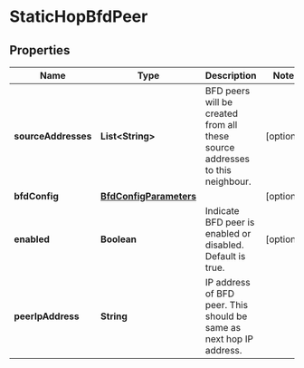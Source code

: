 # StaticHopBfdPeer

## Properties
Name | Type | Description | Notes
------------ | ------------- | ------------- | -------------
**sourceAddresses** | **List&lt;String&gt;** | BFD peers will be created from all these source addresses to this neighbour. |  [optional]
**bfdConfig** | [**BfdConfigParameters**](BfdConfigParameters.md) |  |  [optional]
**enabled** | **Boolean** | Indicate BFD peer is enabled or disabled. Default is true. |  [optional]
**peerIpAddress** | **String** | IP address of BFD peer. This should be same as next hop IP address. | 
